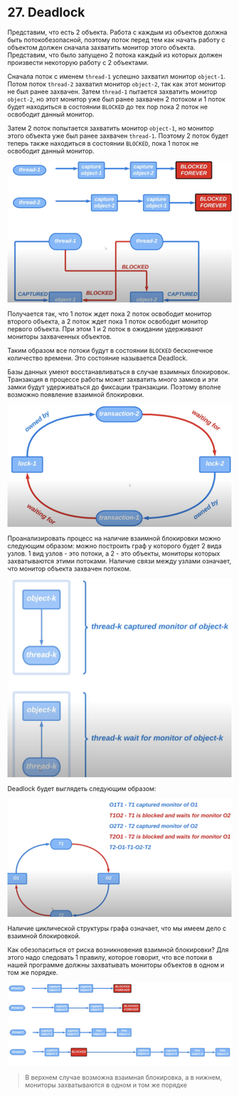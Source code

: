 # 27. Deadlock

Представим, что есть 2 объекта. Работа с каждым из объектов должна быть потокобезопасной, поэтому поток 
перед тем как начать работу с объектом должен сначала захватить монитор этого объекта. Представим, что было
запущено 2 потока каждый из которых должен произвести некоторую работу с 2 объектами.

Сначала поток с именем `thread-1` успешно захватил монитор `object-1`. Потом поток `thread-2` захватил монитор
`object-2`, так как этот монитор не был ранее захвачен. Затем `thread-1` пытается захватить монитор `object-2`,
но этот монитор уже был ранее захвачен 2 потоком и 1 поток будет находиться в состоянии `BLOCKED` до тех
пор пока 2 поток не освободит данный монитор.

Затем 2 поток попытается захватить монитор `object-1`, но монитор этого объекта уже был ранее захвачен `thread-1`.
Поэтому 2 поток будет теперь также находиться в состоянии `BLOCKED`, пока 1 поток не освободит данный монитор.

![1_state](../images/27/1_state.png)

Получается так, что 1 поток ждет пока 2 поток освободит монитор второго объекта, а 2 поток ждет пока 1
поток освободит монитор первого объекта. При этом 1 и 2 поток в ожидании удерживают мониторы захваченных объектов.

Таким образом все потоки будут в состоянии `BLOCKED` бесконечное количество времени. Это состояние называется
Deadlock.

Базы данных умеют восстанавливаться в случае взаимных блокировок. Транзакция в процессе работы может захватить
много замков и эти замки будут удерживаться до фиксации транзакции. Поэтому вполне возможно появление взаимной
блокировки.

![2_state](../images/27/2_state.png)

Проанализировать процесс на наличие взаимной блокировки можно следующим образом: можно построить граф у которого
будет 2 вида узлов. 1 вид узлов - это потоки, а 2 - это объекты, мониторы которых захватываются этими потоками.
Наличие связи между узлами означает, что монитор объекта захвачен потоком.

![3_state](../images/27/3_state.png)

Deadlock будет выглядеть следующим образом:

![4_state](../images/27/4_state.png)

Наличие циклической структуры графа означает, что мы имеем дело с взаимной блокировкой.

Как обезопаситься от риска возникновения взаимной блокировки? Для этого надо следовать 1 правилу, которое
говорит, что все потоки в нашей программе должны захватывать мониторы объектов в одном и том же порядке.

![5_state](../images/27/5_state.png)

> В верхнем случае возможна взаимная блокировка, а в нижнем, мониторы захватываются в одном и том же порядке

